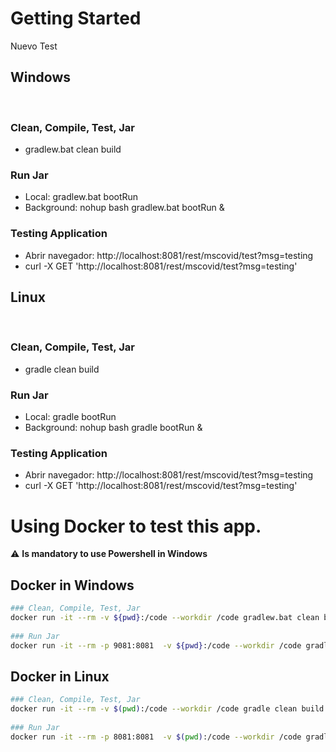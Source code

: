 # Getting Started
Nuevo Test
## Windows
​
### Clean, Compile, Test, Jar
* gradlew.bat clean build
​
### Run Jar
* Local:      gradlew.bat bootRun
* Background: nohup bash gradlew.bat bootRun &
​
### Testing Application
* Abrir navegador: http://localhost:8081/rest/mscovid/test?msg=testing
* curl -X GET 'http://localhost:8081/rest/mscovid/test?msg=testing'
## Linux
​
### Clean, Compile, Test, Jar
* gradle clean build
​
### Run Jar
* Local:      gradle bootRun
* Background: nohup bash gradle bootRun &
​
### Testing Application
* Abrir navegador: http://localhost:8081/rest/mscovid/test?msg=testing
* curl -X GET 'http://localhost:8081/rest/mscovid/test?msg=testing'
​
# Using Docker to test this app.
⚠️ **Is mandatory to use Powershell in Windows**
## Docker in Windows
```bash
### Clean, Compile, Test, Jar
docker run -it --rm -v ${pwd}:/code --workdir /code gradlew.bat clean build
​
### Run Jar
docker run -it --rm -p 9081:8081  -v ${pwd}:/code --workdir /code gradlew.bat bootRun
```
## Docker in Linux
```bash
### Clean, Compile, Test, Jar
docker run -it --rm -v $(pwd):/code --workdir /code gradle clean build
​
### Run Jar
docker run -it --rm -p 8081:8081  -v $(pwd):/code --workdir /code gradle bootRun
```